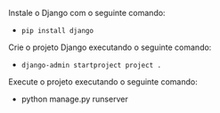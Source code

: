 Instale o Django com o seguinte comando:
- ```pip install django```

Crie o projeto Django executando o seguinte comando:
- ```django-admin startproject project .```

Execute o projeto executando o seguinte comando:
- python manage.py runserver
